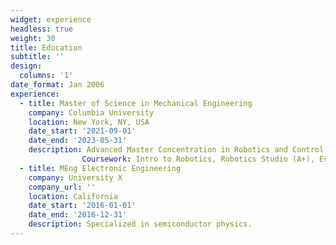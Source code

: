 ```yaml
---
widget: experience
headless: true
weight: 30
title: Education
subtitle: ''
design:
  columns: '1'
date_format: Jan 2006
experience:
  - title: Master of Science in Mechanical Engineering
    company: Columbia University
    location: New York, NY, USA
    date_start: '2021-09-01'
    date_end: '2023-05-31'
    description: Advanced Master Concentration in Robotics and Control, GPA: 3.9/4.0 
                Coursework: Intro to Robotics, Robotics Studio (A+), Evolution Algorithm, Data Science, Robot Learning, Deep Learning (A+), Natural Language Processing, Reinforcement Learning (In progress)
  - title: MEng Electronic Engineering
    company: University X
    company_url: ''
    location: California
    date_start: '2016-01-01'
    date_end: '2016-12-31'
    description: Specialized in semiconductor physics.
---
```

